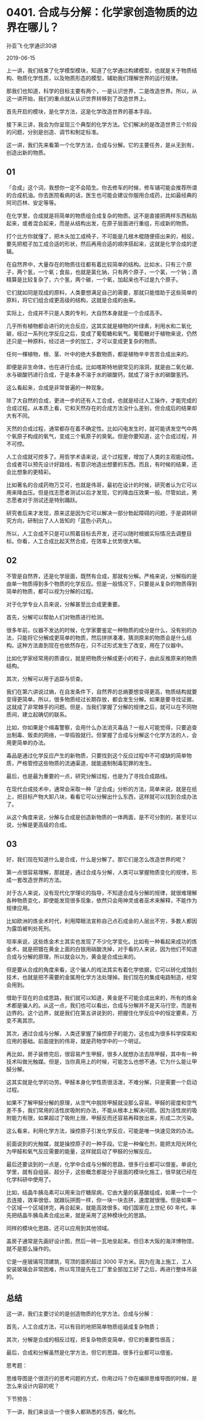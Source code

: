 # 0401. 合成与分解：化学家创造物质的边界在哪儿？

孙亚飞·化学通识30讲

2019-06-15

上一讲，我们结束了化学模型模块，知道了化学通过构建模型，也就是关于物质结构、物质化学性质，以及物质形态的模型，辅助我们理解世界的运行规律。

那我们也知道，科学的目标主要有两个，一是认识世界，二是改造世界。所以，从这一讲开始，我们的重点就从认识世界转移到了改造世界上。

首先开启的模块，是化学方法，这是化学改造世界的基本手段。

接下来三讲，我会为你呈现三个典型的化学方法。它们解决的是改造世界三个阶段的问题，分别是创造、调节和制定标准。

这一讲，我们先来看第一个化学方法，合成与分解。它的主要任务，是从无到有，创造出新的物质。

## 01

「合成」这个词，我想你一定不会陌生。你去修车的时候，修车铺可能会推荐所谓的合成机油。你去医院看病的话，医生也可能会建议你服用合成药，比如最经典的阿司匹林、安定等等。

在化学里，合成就是将简单的物质组合成复杂的物质。这不是直接把两样东西粘贴起来，或者混合起来，而是从结构出发，在原子层面进行重组，形成新的物质。

打个比方你就懂了，把木头加工成椅子，不可能是几根木棍随便搭出来的，相反，要先把棍子加工成合适的形状，然后再用合适的顺序搭起来，这就是化学合成的逻辑。

在自然界中，大量存在的物质往往都有着比较简单的结构。比如水，只有三个原子，两个氢，一个氧；食盐，也就是氯化钠，只有两个原子，一个氯，一个钠；酒精算是比较复杂了，六个氢，两个碳，一个氧，加起来也不过是九个原子。

它们就如同是现成的原料，人类要想满足自己的需要，那就只能借助于这些简单的原料，将它们组合成更高级的结构，这就是合成的由来。

实际上，合成并不只是人类的专利，大自然本身就是一个合成高手。

几乎所有植物都会进行的光合反应，这其实就是植物的叶绿素，利用水和二氧化碳，经过一系列化学反应之后，变成了葡萄糖和氧气。葡萄糖对于植物来说，仍然还只是一种原料，经过进一步的加工，才可以变成更复杂的物质。

任何一棵植物，根、茎、叶中的绝大多数物质，都是植物辛辛苦苦合成出来的。

即便是非生命体，也在进行合成。比如喀斯特地貌常见的溶洞，就是由二氧化碳、水与碳酸钙进行合成，于是本身不溶于水的碳酸钙，就成了溶于水的碳酸氢钙。

这么看起来，合成是非常普遍的一种现象。

除了大自然的合成，更进一步的还有人工合成，也就是经过人工操作，才能完成的合成过程。从本质上看，它和天然存在的合成方法没什么差别，但合成后的结果却大有不同。

天然的合成过程，通常都存在着不确定性。比如闪电发生时，就可能诱发空气中两个氧原子构成的氧气，变成三个氧原子的臭氧。但是你要知道，这个合成过程，并不可控。

人工合成就可控多了。用哲学术语来说，这个过程里，增加了人类的主观能动性。合成者可以预先设计好路线，有意识地造出想要的东西。而且，有时候的结果，还会比想象的更精彩。

比如著名的合成药物万艾可，也就是伟哥，最初在设计的时候，研究者认为它可以用来降血压。但是找志愿者测试以后才发现，它的降血压效果一般。尽管如此，男志愿者对于测试还是特别踊跃。

研究者后来才发现，原来这是因为它可以解决一部分勃起障碍的问题，于是调转研究方向，研制出了人人皆知的「蓝色小药丸」。

所以，人工合成不只是可以照着目标去开发，还可以随时根据实际情况去调整目标。你看，人工合成比起天然合成，在效率上优势很大嘛。

## 02

不管是自然界，还是化学层面，既然有合成，那就有分解。严格来说，分解指的是由单一物质得到多个物质的化学反应。但是一般情况下，只要是从复杂的物质得到简单的物质，都可以视为分解的过程。

对于化学专业人员来说，分解甚至比合成更重要。

首先，分解可以帮助人们对物质进行检测。

很多年前，仪器不发达的时候，化学家要鉴定一种物质的成分是什么，没有别的办法，只能将它分解成更简单的物质，然后拼拼凑凑，猜测原来的物质会是什么结构。这种方法直到现在也依然存在，只不过形式发生了改变，用在了仪器中。

比如化学家经常用的质谱仪，就是把物质分解成更小的粒子，由此反推原来的物质结构。

其次，分解可以用于追踪与侦查。

我们在第六讲说过熵，在自发条件下，自然界的总熵要想变得更高，物质结构就要变得更简单。所以，很多物质经过长期存放，都会发生分解。如果是要寻找证据，这就成了非常棘手的问题。但是，当我们掌握了分解的规律之后，就可以在不同物质间，建立起确切的联系。

比如，你如果是个缉毒警察，会用什么办法消灭毒品？一般人可能觉得，只要追查出制毒、贩卖的网络，一举捣毁就行。但掌握了合成与分解这个化学方法的人，会用更简单的办法。

毒品是通过化学反应产生的新物质，只要找到这个反应过程中不可或缺的简单物质，严格管控这些物质的流通渠道，就能遏制制毒犯罪的发生。

最后，也是最为重要的一点，研究分解过程，也是为了寻找合成路线。

在现代合成技术中，通常会采取一种「逆合成」分析的方法，简单来说，就是在纸上，把目标产物大卸八块，看看它可以分解出什么东西，这样就可以找到合成办法了。

从这个角度来说，分解与合成是创造新物质的一体两面，是不可分割的，甚至可以说，分解是更高级的合成。

## 03

好，我们现在知道什么是合成，什么是分解了。那它们是怎么改造世界的呢？

第一点很容易理解，那就是，通过合成与分解，人类可以掌握物质变化的规律，形成一套改造世界的方法。

对于古人来说，没有现代化学理论的指导，不知道合成与分解的规律，就很难理解各种物质变化，即使能发现很多现象，依然只会用神灵或者巫术来解释，不能作为规律应用。

比如欧洲的炼金术时代，利用障眼法宣称自己点石成金的人层出不穷，多数人都因为露馅被判处死刑。

坦率来说，这些炼金术士其实也发现了不少化学变化。比如有一种看起来成功的炼金术，就是把镀在黄金上面的白银用硝酸洗掉，对于看的人来说，因为他们不知道合成与分解的原理，所以就会以为，黄金是合成出来的。

但是要从合成的角度来看，这个骗人的戏法其实有着化学依据，它可以转化成蚀刻技术，也就是把不需要的金属用化学方法处理掉。我们现在的集成电路制造，经常会用到。

借助于现在的合成思路，我们就可以知道，黄金是不可能合成出来的，所有的炼金术都是骗人的。从这一点，我们也可以看出，合成与分解并不是天马行空，而是有边界的。这个边界，就是我们在第五讲说到的，把握住化学反应中的恒定要素，万变不离其宗。

其次，通过合成与分解，人类还掌握了操控原子的能力，这也成为很多科学探索和应用的基础。前面提到的伟哥，就是药物学中的一个明证。

再比如，房子装修完后，很容易产生甲醛，很多人就想办法去除甲醛，其中有一种技术叫做光触媒。但是，当你真用上的时候，可能怎么也想不通，它为什么能让甲醛分解。

这其实就是化学的功劳。甲醛本身化学性质很活泼，不难分解，只是需要一个启动过程。

如果不了解甲醛分解的原理，从空气中脱除甲醛就没那么容易。甲醛的密度和空气差不多，我们常用的活性炭吸附的办法，不能从根本上解决问题。因为活性炭的吸附能力有限，如果超过了吸附上限，甲醛反而还容易再释放出来，形成二次污染。

这么看来，利用化学方法，操控原子引发化学反应，可能是唯一快速见效的办法。

前面说到的光触媒，就是操控原子的一种手段。它是一种催化剂，能把太阳光转化为甲醛和氧气反应需要的能量，这样就启动了甲醛的分解反应。

最后还要谈到的一点是，化学中合成与分解的思路，很多行业都可以借鉴。单说化学里，就有自组装、超分子，这些概念都是分子层面的模块化施工，很早就已经在化学科研中使用了。

比如，结晶牛胰岛素可以用来治疗糖尿病，它由大量的氨基酸组成，如果一个一个去连接，效率很低，就跟玩拼图一样，你一块一块去拼，速度就很慢。但是如果一个区域一个区域拼完，再合起来，就能高效很多。咱们国家在上世纪 60 年代，率先把结晶牛胰岛素合成出来，就是采用了这种模块化的思路。

同样的模块化思路，还可以应用到其他领域。

盖房子通常是先画好设计图，然后一砖一瓦地垒起来。但日本大阪的海洋博物馆，就不是那么操作的。

它是一座玻璃穹顶建筑，穹顶的面积超过 3000 平方米。因为在海上施工，工人安装玻璃会非常困难，所以穹顶是先在工厂里全部加工好了之后，再进行整体吊装的。

## 总结

这一讲，我们主要讨论的是创造物质的化学方法，合成与分解：

首先，人工合成方法，可以有目的地把简单物质组装成复杂物质；

其次，分解是合成的相反过程，把复杂物质变简单，但它的重要性很高；

最后，合成和分解虽然是化学方法，但它的思路，很多行业都可以借鉴。

思考题：

思维导图是个很流行的思考问题的方式，你用过吗？你在编排思维导图的时候，是怎么来设计内容的呢？

下节预告：

下一讲，我们来谈谈一个很多人都熟悉的东西，催化剂。


